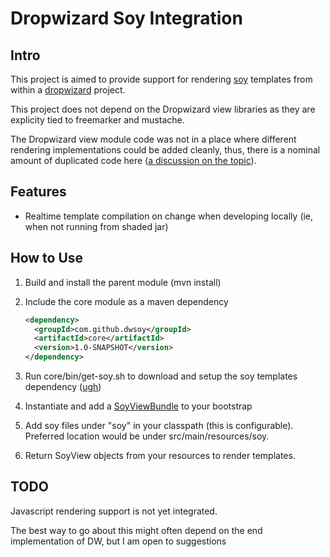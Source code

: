 Dropwizard Soy Integration
==============

Intro
--------------
This project is aimed to provide support for rendering [soy](https://developers.google.com/closure/templates) templates
from within a [dropwizard](http://dropwizard.codahale.com/) project.

This project does not depend on the Dropwizard view libraries as they are explicity tied to freemarker and mustache.

The Dropwizard view module code was not in a place where different rendering implementations could be added cleanly, thus,
there is a nominal amount of duplicated code here ([a discussion on the topic](https://groups.google.com/forum/?fromgroups=#!searchin/dropwizard-user/soy/dropwizard-user/WXN-Pc9FUps/8tJ_n_-6uuQJ)).

Features
--------------
* Realtime template compilation on change when developing locally (ie, when not running from shaded jar)

How to Use
--------------
1. Build and install the parent module (mvn install)
2. Include the core module as a maven dependency

    ```xml
    <dependency>
      <groupId>com.github.dwsoy</groupId>
      <artifactId>core</artifactId>
      <version>1.0-SNAPSHOT</version>
    </dependency>
    ```

3. Run core/bin/get-soy.sh to download and setup the soy templates dependency ([ugh](https://code.google.com/p/closure-templates/issues/detail?id=7))
3. Instantiate and add a [SoyViewBundle](https://github.com/zero1zero/dropwizard-soy/blob/master/core/src/main/java/com/github/dwsoy/view/SoyViewBundle.java)
to your bootstrap
4. Add soy files under "soy" in your classpath (this is configurable).  Preferred location would be under src/main/resources/soy.
5. Return SoyView objects from your resources to render templates.


TODO
--------------
Javascript rendering support is not yet integrated.

The best way to go about this might often depend on the end implementation of DW, but I am open to suggestions
